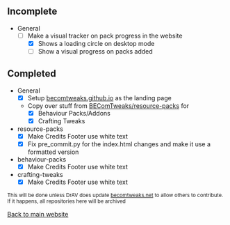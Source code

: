 ## Incomplete
- General
	- [ ] Make a visual tracker on pack progress in the website
		- [x] Shows a loading circle on desktop mode
		- [ ] Show a visual progress on packs added

## Completed
- General
	- [x] Setup [becomtweaks.github.io](https://becomtweaks.github.io) as the landing page
	- Copy over stuff from [BEComTweaks/resource-packs](https://github.com/BEComTweaks/resource-packs) for
		- [x] Behaviour Packs/Addons
		- [x] Crafting Tweaks
- resource-packs
	- [x] Make Credits Footer use white text
	- [x] Fix pre_commit.py for the index.html changes and make it use a formatted version
- behaviour-packs
	- [x] Make Credits Footer use white text
- crafting-tweaks
	- [x] Make Credits Footer use white text

<sub>This will be done unless DrAV does update [becomtweaks.net](https://becomtweaks.net) to allow others to contribute. If it happens, all repositories here will be archived</sub>

[Back to main website](https://becomtweaks.github.io)
